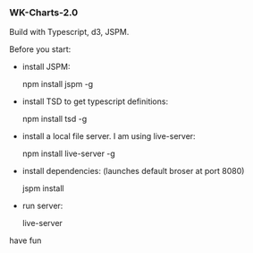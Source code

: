 ### WK-Charts-2.0

Build with Typescript, d3, JSPM.

Before you start:
- install JSPM: 

    npm install jspm -g
- install TSD to get typescript definitions: 

    npm install tsd -g
- install a local file server. I am using live-server: 

    npm install live-server -g
- install dependencies: (launches default broser at port 8080)

    jspm install 
- run server: 

    live-server 
	


have fun




